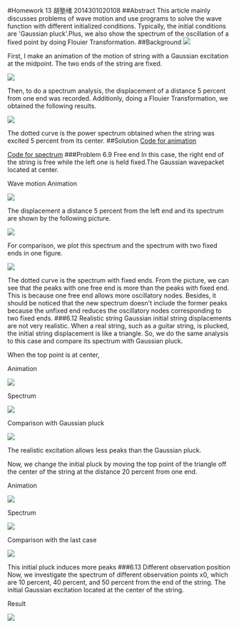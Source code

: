 #Homework 13 胡塾绪 2014301020108
##Abstract
This article mainly discusses problems of wave motion and use programs to solve the wave function with different initialized conditions. Typically, the initial conditions are 'Gaussian pluck'.Plus, we also show the spectrum of the oscillation of a fixed point by doing Flouier Transformation.
##Background
![](https://github.com/earthhero2016/compuational_physics_N2014301020108/blob/master/Ex-13/2016-12-17_225448.png)

First, I make an animation of the motion of string with a Gaussian excitation at the midpoint. The two ends of the string are fixed.

![](https://github.com/earthhero2016/compuational_physics_N2014301020108/blob/master/Ex-13/GIF.gif)

Then, to do a spectrum analysis, the displacement of a distance 5 percent from one end was recorded. Additionly, doing a Flouier Transformation, we obtained the following results.

![](https://github.com/earthhero2016/compuational_physics_N2014301020108/blob/master/Ex-13/Gauss.png) 

The dotted curve is the power spectrum obtained when the string was excited 5 percent from its center.
##Solution
[Code for animation](https://github.com/earthhero2016/compuational_physics_N2014301020108/blob/master/Ex-13/6.0.py)

[Code for spectrum](https://github.com/earthhero2016/compuational_physics_N2014301020108/blob/master/Ex-13/6.1.py)
###Problem 6.9 Free end
In this case, the right end of the string is free while the left one is held fixed.The Gaussian wavepacket located at center.

Wave motion Animation

![](https://github.com/earthhero2016/compuational_physics_N2014301020108/blob/master/Ex-13/Gauss%20free.gif)

The displacement a distance 5 percent from the left end and its spectrum are shown by the following picture.

![](https://github.com/earthhero2016/compuational_physics_N2014301020108/blob/master/Ex-13/Gauss%20free%20end.png)

For comparison, we plot this spectrum and the spectrum with two fixed ends in one figure.

![](https://github.com/earthhero2016/compuational_physics_N2014301020108/blob/master/Ex-13/comparison.png)

The dotted curve is the spectrum with fixed ends. From the picture, we can see that the peaks with one free end is more than the peaks with fixed end. This is because one free end allows more oscillatory nodes. Besides, it should be noticed that the new spectrum doesn't include the former peaks because the unfixed end reduces the oscillatory nodes corresponding to two fixed ends.
###6.12 Realistic string
Gaussian initial string displacements are not very realistic. When a real string, such as a guitar string, is plucked, the initial string displacement is like a triangle. So, we do the same analysis to this case and compare its spectrum with Gaussian pluck.

When the top point is at center,

Animation

![](https://github.com/earthhero2016/compuational_physics_N2014301020108/blob/master/Ex-13/tri.gif)

Spectrum

![](https://github.com/earthhero2016/compuational_physics_N2014301020108/blob/master/Ex-13/tri.png)

Comparison with Gaussian pluck

![](https://github.com/earthhero2016/compuational_physics_N2014301020108/blob/master/Ex-13/comparison%20tri%20gauss.png)

The realistic excitation allows less peaks than the Gaussian pluck.

Now, we change the initial pluck by moving the top point of the triangle off the center of the string at the distance 20 percent from one end.

Animation

![](https://github.com/earthhero2016/compuational_physics_N2014301020108/blob/master/Ex-13/tri%202%20001.gif)

Spectrum

![](https://github.com/earthhero2016/compuational_physics_N2014301020108/blob/master/Ex-13/tri2.png)

Comparison with the last case

![](https://github.com/earthhero2016/compuational_physics_N2014301020108/blob/master/Ex-13/comparison%203.png)

This initial pluck induces more peaks
###6.13 Different observation position
Now, we investigate the spectrum of different observation points x0, which are 10 percent, 40 percent, and 50 percent from the end of the string. The initial Gaussian excitation located at the center of the string.

Result

![](https://github.com/earthhero2016/compuational_physics_N2014301020108/blob/master/Ex-13/50.png)
